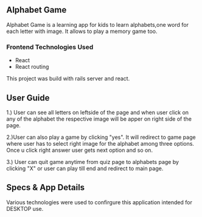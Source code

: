 <h2>Alphabet Game</h2>

<p>Alphabet Game is a learning app for kids to learn alphabets,one word for each letter with image. It allows to play a memory game too.</p>

<h3>Frontend Technologies Used</h3>
<ul>
 <li>React</li>
 <li>React routing</li>
</ul>

This project was build with rails server and react.


<h2>User Guide</h2>
1.) User can see all letters on leftside of the page and when user click on any of the alphabet the respective image will be apper on right side of the page.<br/>
<p></p>
2.)User can also play a game by clicking "yes". It will redirect to game page where user has to select right image for the alphabet among three options. Once u click right answer user gets next option and so on.<br/>
<p></p>
3.) User can quit game anytime from quiz page to alphabets page by clicking "X" or user can play till end and redirect to main page.<br/>
<p></p>

<h2>Specs & App Details</h2>
Various technologies were used to confirgure this application intended for DESKTOP use.


  